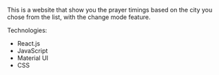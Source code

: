 This is a website that show you the prayer timings based on the city you chose from the list, with the change mode feature.

Technologies:
- React.js
- JavaScript
- Material UI
- CSS
